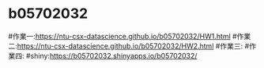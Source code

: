 # b05702032
#作業一:https://ntu-csx-datascience.github.io/b05702032/HW1.html
#作業二:https://ntu-csx-datascience.github.io/b05702032/HW2.html
#作業三:
#作業四:
#shiny:<https://b05702032.shinyapps.io/b05702032/>
